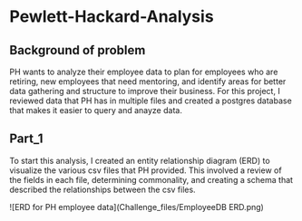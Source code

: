 # Pewlett-Hackard-Analysis

## Background of problem
PH wants to analyze their employee data to plan for employees who are retiring, new employees that need mentoring, and identify areas for better data gathering and structure to improve their business. For this project, I reviewed data that PH has in multiple files and created a postgres database that makes it easier to query and anayze data.

## Part_1
To start this analysis, I created an entity relationship diagram (ERD) to visualize the various csv files that PH provided. This involved a review of the fields in each file, determining commonality, and creating a schema that described the relationships between the csv files.

![ERD for PH employee data](Challenge_files/EmployeeDB ERD.png)

